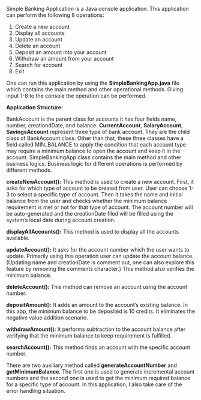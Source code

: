 Simple Banking Application is a Java console application. This application can perform the following 8 operations:
1. Create a new account
2. Display all accounts
3. Update an account
4. Delete an account
5. Deposit an amount into your account
6. Withdraw an amount from your account
7. Search for account
8. Exit 


One can run this application by using the **SimpleBankingApp.java** file which contains the main method and other operational methods. Giving input 1-8 to the console the operation can be performed.



**Application Structure:**


BankAccount is the parent class for accounts it has four fields name, number, creationdDate, and balance. **CurrentAccount**, **SalaryAccount**, **SavingsAccount** represent three type of bank account. They are the child class of BankAccount class.
Other than that, these three classes have a field called MIN_BALANCE to apply the condition that each account type may require a minimum balance to open the account and keep it in the account.
SimpleBankingApp class contains the main method and other business logics. Business logic for different operations is performed by different methods.

**createNewAccount():** This method is used to create a new account. First, it asks for which type of account to be created from user. User can choose 1-3 to select a specific type of account.
Then it takes the name and initial balance from the user and checks whether the minimum balance requirement is met or not for that type of account. 
The account number will be auto-generated and the creationDate filed will be filled using the system’s local date during account creation.

**displayAllAccounts():** This method is used to display all the accounts available.

**updateAccount():** It asks for the account number which the user wants to update. Primarily using this operation user can update the account balance. (Updating name and creationDate is comment out, one can also explore this feature by removing the comments character.) 
This method also verifies the minimum balance.

**deleteAccount():** This method can remove an account using the account number.

**depositAmount():** It adds an amount to the account’s existing balance. In this app, the minimum balance to be deposited is 10 credits. It eliminates the negative value addition scenario. 

**withdrawAmount():** It performs subtraction to the account balance after verifying that the minimum balance to keep requirement is fulfilled.

**searchAccount():** This method finds an account with the specific account number.

There are two auxiliary method called **generateAccountNumber** and **getMinimumBalance**. The first one is used to generate incremental account numbers and the second one is used to get the minimum required balance for a specific type of account.
In this application, I also take care of the error handling situation. 

 
